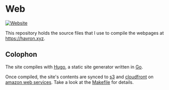 # Web
[![Website](https://img.shields.io/website-up-down-green-red/http/shields.io.svg)](https://havron.xyz)

This repository holds the source files that I use to compile the webpages at
<https://havron.xyz>.

## Colophon
The site compiles with [Hugo](https://gohugo.io/),
a static site generator written in [Go](https://golang.org/).

Once compiled, the site's contents are synced to 
[s3](https://aws.amazon.com/s3/) and [cloudfront](https://aws.amazon.com/cloudfront/) on [amazon web services](https://aws.amazon.com/). Take a look at the [Makefile](Makefile) for details.
